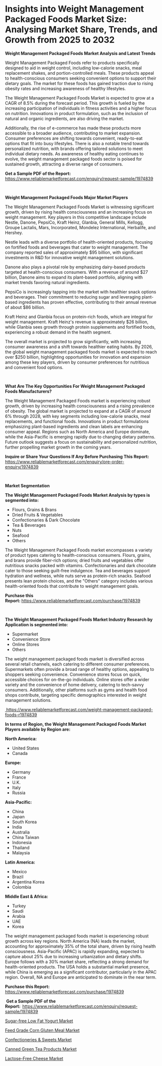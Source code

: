 <p><h1>Insights into Weight Management Packaged Foods Market Size: Analysing Market Share, Trends, and Growth from 2025 to 2032</h1></p><p><strong>Weight Management Packaged Foods Market Analysis and Latest Trends</strong></p>
<p><p>Weight Management Packaged Foods refer to products specifically designed to aid in weight control, including low-calorie snacks, meal replacement shakes, and portion-controlled meals. These products appeal to health-conscious consumers seeking convenient options to support their dietary goals. The market for these foods has gained traction due to rising obesity rates and increasing awareness of healthy lifestyles.</p><p>The Weight Management Packaged Foods Market is expected to grow at a CAGR of 8.5% during the forecast period. This growth is fueled by the increasing participation of individuals in fitness activities and a higher focus on nutrition. Innovations in product formulation, such as the inclusion of natural and organic ingredients, are also driving the market. </p><p>Additionally, the rise of e-commerce has made these products more accessible to a broader audience, contributing to market expansion. Consumer preferences are shifting towards convenient, ready-to-eat options that fit into busy lifestyles. There is also a notable trend towards personalized nutrition, with brands offering tailored solutions to meet individual dietary needs. As awareness of healthy eating continues to evolve, the weight management packaged foods sector is poised for sustained growth, attracting a diverse range of consumers.</p></p>
<p><strong>Get a Sample PDF of the Report:&nbsp;</strong> <a href="https://www.reliablemarketforecast.com/enquiry/request-sample/1974839?utm_campaign=1885&utm_medium=2&utm_source=Github&utm_content=ia&utm_term=07042025&utm_id=weight-management-packaged-foods">https://www.reliablemarketforecast.com/enquiry/request-sample/1974839</a></p>
<p>&nbsp;</p>
<p><strong>Weight Management Packaged Foods Major Market Players</strong></p>
<p><p>The Weight Management Packaged Foods Market is witnessing significant growth, driven by rising health consciousness and an increasing focus on weight management. Key players in this competitive landscape include Nestle, Danone, PepsiCo, Kraft Heinz, Glanbia, General Mills, Kellogg, Groupe Lactalis, Mars, Incorporated, Mondelez International, Herbalife, and Hershey.</p><p>Nestle leads with a diverse portfolio of health-oriented products, focusing on fortified foods and beverages that cater to weight management. The company reported sales of approximately $95 billion, with significant investments in R&D for innovative weight management solutions.</p><p>Danone also plays a pivotal role by emphasizing dairy-based products targeted at health-conscious consumers. With a revenue of around $27 billion, Danone aims to expand its plant-based portfolio, aligning with market trends favoring natural ingredients.</p><p>PepsiCo is increasingly tapping into the market with healthier snack options and beverages. Their commitment to reducing sugar and leveraging plant-based ingredients has proven effective, contributing to their annual revenue of about $86 billion.</p><p>Kraft Heinz and Glanbia focus on protein-rich foods, which are integral for weight management. Kraft Heinz's revenue is approximately $26 billion, while Glanbia sees growth through protein supplements and fortified foods, experiencing a robust demand in the health segment.</p><p>The overall market is projected to grow significantly, with increasing consumer awareness and a shift towards healthier eating habits. By 2026, the global weight management packaged foods market is expected to reach over $250 billion, highlighting opportunities for innovation and expansion among these key players, driven by consumer preferences for nutritious and convenient food options.</p></p>
<p>&nbsp;</p>
<p><strong>What Are The Key Opportunities For Weight Management Packaged Foods Manufacturers?</strong></p>
<p><p>The Weight Management Packaged Foods market is experiencing robust growth, driven by increasing health consciousness and a rising prevalence of obesity. The global market is projected to expand at a CAGR of around 6% through 2028, with key segments including low-calorie snacks, meal replacements, and functional foods. Innovations in product formulations emphasizing plant-based ingredients and clean labels are enhancing consumer appeal. Regions such as North America and Europe dominate, while the Asia-Pacific is emerging rapidly due to changing dietary patterns. Future outlook suggests a focus on sustainability and personalized nutrition, further propelling market growth in the coming years.</p></p>
<p><strong>Inquire or Share Your Questions If Any Before Purchasing This Report:</strong> <a href="https://www.reliablemarketforecast.com/enquiry/pre-order-enquiry/1974839?utm_campaign=1885&utm_medium=2&utm_source=Github&utm_content=ia&utm_term=07042025&utm_id=weight-management-packaged-foods">https://www.reliablemarketforecast.com/enquiry/pre-order-enquiry/1974839</a></p>
<p>&nbsp;</p>
<p><strong>Market Segmentation</strong></p>
<p><strong>The Weight Management Packaged Foods Market Analysis by types is segmented into:</strong></p>
<p><ul><li>Flours, Grains & Brans</li><li>Dried Fruits & Vegetables</li><li>Confectionaries & Dark Chocolate</li><li>Tea & Beverages</li><li>Nuts</li><li>Seafood</li><li>Others</li></ul></p>
<p><p>The Weight Management Packaged Foods market encompasses a variety of product types catering to health-conscious consumers. Flours, grains, and brans provide fiber-rich options; dried fruits and vegetables offer nutritious snacks packed with vitamins. Confectionaries and dark chocolate cater to those seeking guilt-free indulgence. Tea and beverages support hydration and wellness, while nuts serve as protein-rich snacks. Seafood presents lean protein choices, and the "Others" category includes various health-oriented foods that contribute to weight management goals.</p></p>
<p><strong>Purchase this Report:&nbsp;</strong><a href="https://www.reliablemarketforecast.com/purchase/1974839?utm_campaign=1885&utm_medium=2&utm_source=Github&utm_content=ia&utm_term=07042025&utm_id=weight-management-packaged-foods">https://www.reliablemarketforecast.com/purchase/1974839</a></p>
<p>&nbsp;</p>
<p><strong>The Weight Management Packaged Foods Market Industry Research by Application is segmented into:</strong></p>
<p><ul><li>Supermarket</li><li>Convenience Store</li><li>Online Stores</li><li>Others</li></ul></p>
<p><p>The weight management packaged foods market is diversified across several retail channels, each catering to different consumer preferences. Supermarkets often provide a broad range of healthy options, appealing to shoppers seeking convenience. Convenience stores focus on quick, accessible choices for on-the-go individuals. Online stores offer a wider variety and the convenience of home delivery, catering to tech-savvy consumers. Additionally, other platforms such as gyms and health food shops contribute, targeting specific demographics interested in weight management solutions.</p></p>
<p><a href="https://www.reliablemarketforecast.com/weight-management-packaged-foods-r1974839?utm_campaign=1885&utm_medium=2&utm_source=Github&utm_content=ia&utm_term=07042025&utm_id=weight-management-packaged-foods">&nbsp;https://www.reliablemarketforecast.com/weight-management-packaged-foods-r1974839</a></p>
<p><strong>In terms of Region, the Weight Management Packaged Foods Market Players available by Region are:</strong></p>
<p>
    <p> <strong> North America: </strong>
        <ul>
            <li>United States</li>
            <li>Canada</li>
        </ul>
        </p> 
    <p> <strong> Europe: </strong>
        <ul>
            <li>Germany</li>
            <li>France</li>
            <li>U.K.</li>
            <li>Italy</li>
            <li>Russia</li>
        </ul>
        </p> 
    <p> <strong> Asia-Pacific: </strong>
        <ul>
            <li>China</li>
            <li>Japan</li>
            <li>South Korea</li>
            <li>India</li>
            <li>Australia</li>
            <li>China Taiwan</li>
            <li>Indonesia</li>
            <li>Thailand</li>
            <li>Malaysia</li>
        </ul>
        </p> 
    <p> <strong> Latin America: </strong>
        <ul>
            <li>Mexico</li>
            <li>Brazil</li>
            <li>Argentina Korea</li>
            <li>Colombia</li>
        </ul>
        </p> 
    <p> <strong> Middle East & Africa: </strong>
        <ul>
            <li>Turkey</li>
            <li>Saudi</li>
            <li>Arabia</li>
            <li>UAE</li>
            <li>Korea</li>
        </ul>
    </p>
    </p>
<p><p>The weight management packaged foods market is experiencing robust growth across key regions. North America (NA) leads the market, accounting for approximately 35% of the total share, driven by rising health consciousness. Asia-Pacific (APAC) is rapidly expanding, expected to capture about 25% due to increasing urbanization and dietary shifts. Europe follows with a 30% market share, reflecting a strong demand for health-oriented products. The USA holds a substantial market presence, while China is emerging as a significant contributor, particularly in the APAC region. Overall, NA and Europe are anticipated to dominate in the near term.</p></p>
<p><strong>Purchase this Report: </strong><a href="https://www.reliablemarketforecast.com/purchase/1974839?utm_campaign=1885&utm_medium=2&utm_source=Github&utm_content=ia&utm_term=07042025&utm_id=weight-management-packaged-foods">https://www.reliablemarketforecast.com/purchase/1974839</a></p>
<p>&nbsp;<strong>Get a Sample PDF of the Report:&nbsp;&nbsp;</strong><a href="https://www.reliablemarketforecast.com/enquiry/request-sample/1974839?utm_campaign=1885&utm_medium=2&utm_source=Github&utm_content=ia&utm_term=07042025&utm_id=weight-management-packaged-foods">https://www.reliablemarketforecast.com/enquiry/request-sample/1974839</a></p>
<p><strong></strong></p>
<p><p><a href="https://github.com/ienamoun/Market-Research-Report-List-1/blob/main/sugar-free-low-fat-yogurt-market.md?utm_campaign=1885&utm_medium=2&utm_source=Github&utm_content=ia&utm_term=07042025&utm_id=weight-management-packaged-foods">Sugar-free Low Fat Yogurt Market</a></p><p><a href="https://github.com/elhibacajka/Market-Research-Report-List-1/blob/main/feed-grade-corn-gluten-meal-market.md?utm_campaign=1885&utm_medium=2&utm_source=Github&utm_content=ia&utm_term=07042025&utm_id=weight-management-packaged-foods">Feed Grade Corn Gluten Meal Market</a></p><p><a href="https://github.com/drevertevell/Market-Research-Report-List-1/blob/main/confectioneries-sweets-market.md?utm_campaign=1885&utm_medium=2&utm_source=Github&utm_content=ia&utm_term=07042025&utm_id=weight-management-packaged-foods">Confectioneries & Sweets Market</a></p><p><a href="https://github.com/jolashta/Market-Research-Report-List-1/blob/main/canned-green-tea-products-market.md?utm_campaign=1885&utm_medium=2&utm_source=Github&utm_content=ia&utm_term=07042025&utm_id=weight-management-packaged-foods">Canned Green Tea Products Market</a></p><p><a href="https://github.com/duskodazzi34/Market-Research-Report-List-1/blob/main/lactose-free-cheese-market.md?utm_campaign=1885&utm_medium=2&utm_source=Github&utm_content=ia&utm_term=07042025&utm_id=weight-management-packaged-foods">Lactose-Free Cheese Market</a></p></p>